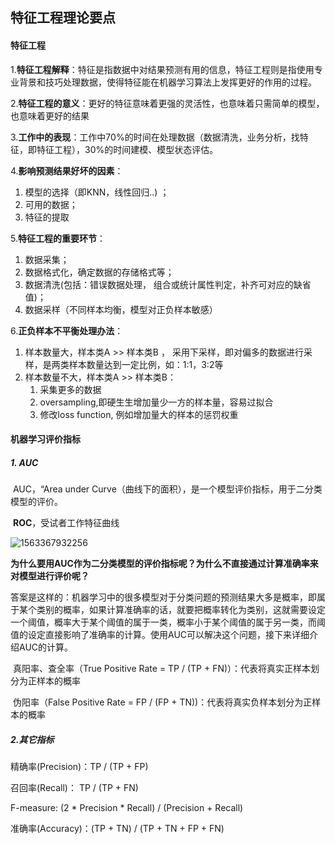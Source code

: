 ## 特征工程理论要点

#### 特征工程

1.**特征工程解释**：特征是指数据中对结果预测有用的信息，特征工程则是指使用专业背景和技巧处理数据，使得特征能在机器学习算法上发挥更好的作用的过程。

2.**特征工程的意义**：更好的特征意味着更强的灵活性，也意味着只需简单的模型，也意味着更好的结果

3.**工作中的表现**：工作中70%的时间在处理数据（数据清洗，业务分析，找特征，即特征工程），30%的时间建模、模型状态评估。

4.**影响预测结果好坏的因素**：

1. 模型的选择（即KNN，线性回归..) ；
2. 可用的数据；
3. 特征的提取

5.**特征工程的重要环节**：

1. 数据采集；
2. 数据格式化，确定数据的存储格式等；
3. 数据清洗(包括：错误数据处理， 组合或统计属性判定，补齐可对应的缺省值)；
4. 数据采样（不同样本均衡，模型对正负样本敏感）

6.**正负样本不平衡处理办法**：

1. 样本数量大，样本类A >> 样本类B ， 采用下采样，即对偏多的数据进行采样，是两类样本数量达到一定比例，如：1:1，3:2等
2. 样本数量不大，样本类A >> 样本类B：
   1. 采集更多的数据
   2. oversampling,即硬生生增加量少一方的样本量，容易过拟合
   3. 修改loss function, 例如增加量大的样本的惩罚权重



#### 机器学习评价指标

##### 1. AUC 

​	AUC，“Area under Curve（曲线下的面积），是一个模型评价指标，用于二分类模型的评价。

​	**ROC**，受试者工作特征曲线

![1563367932256](C:\Users\Administrator\AppData\Roaming\Typora\typora-user-images\1563367932256.png)

​	**为什么要用AUC作为二分类模型的评价指标呢？为什么不直接通过计算准确率来对模型进行评价呢？**

​	答案是这样的：机器学习中的很多模型对于分类问题的预测结果大多是概率，即属于某个类别的概率，如果计算准确率的话，就要把概率转化为类别，这就需要设定一个阈值，概率大于某个阈值的属于一类，概率小于某个阈值的属于另一类，而阈值的设定直接影响了准确率的计算。使用AUC可以解决这个问题，接下来详细介绍AUC的计算。

​	真阳率、查全率（True Positive Rate = TP / (TP + FN)）：代表将真实正样本划分为正样本的概率

​	伪阳率（False Positive Rate = FP / (FP + TN))：代表将真实负样本划分为正样本的概率

##### 2.其它指标

精确率(Precision)：TP / (TP + FP)

召回率(Recall)： TP / (TP + FN)

F-measure:  (2 * Precision * Recall) / (Precision + Recall)

准确率(Accuracy)：(TP + TN) / (TP + TN + FP + FN)